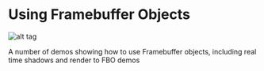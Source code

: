 # Using Framebuffer Objects
![alt tag](http://nccastaff.bournemouth.ac.uk/jmacey/GraphicsLib/Demos/FBO.png)

A number of demos showing how to use Framebuffer objects, including real time shadows and render to FBO demos

